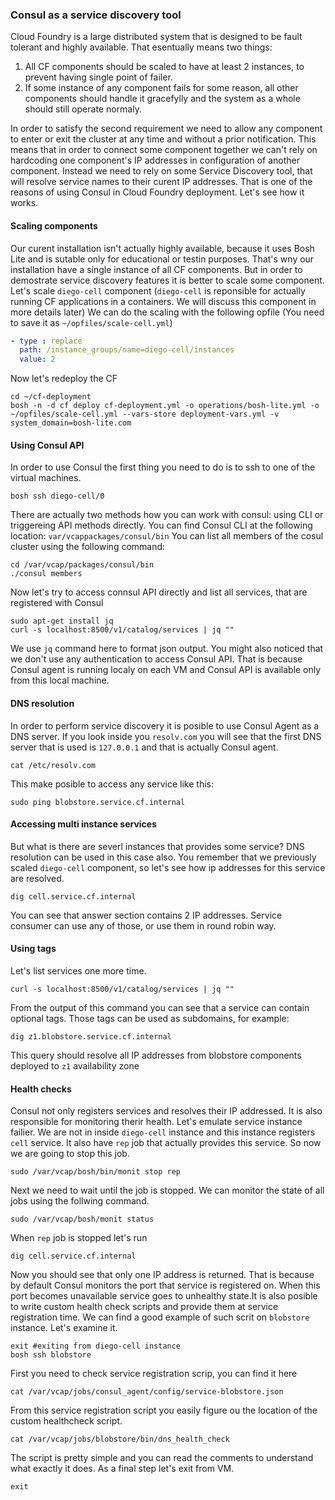 ### Consul as a service discovery tool

Cloud Foundry is a large distributed system that is designed to be fault tolerant and highly available. That esentually means two things:
1. All CF components should be scaled to have at least 2 instances, to prevent having single point of failer.
2. If some instance of any component fails for some reason, all other components should handle it gracefylly and the system as a whole should still operate normaly.

In order to satisfy the second requirement we need to allow any component to enter or exit the cluster at any time and without a prior notification. This means that in order to connect some component together we can't rely on hardcoding one component's IP addresses in configuration of another component. Instead we need to rely on some Service Discovery tool, that will resolve service names to their curent IP addresses. That is one of the reasons of using Consul in Cloud Foundry deployment. Let's see how it works.

#### Scaling components

Our curent installation isn't actually highly available, because it uses Bosh Lite and is sutable only for educational or testin purposes. That's wny our installation have a single instance of all CF components. But in order to demostrate service discovery features it is better to scale some component. Let's scale `diego-cell` component (`diego-cell` is reponsible for actually running CF applications in a containers. We will discuss this component in more details later) We can do the scaling with the following opfile (You need to save it as `~/opfiles/scale-cell.yml`)

```file=~/opfiles/scale-cell.yml
- type : replace
  path: /instance_groups/name=diego-cell/instances
  value: 2
```

Now let's redeploy the CF

```exec
cd ~/cf-deployment
bosh -n -d cf deploy cf-deployment.yml -o operations/bosh-lite.yml -o ~/opfiles/scale-cell.yml --vars-store deployment-vars.yml -v system_domain=bosh-lite.com
```

#### Using Consul API

In order to use Consul the first thing you need to do is to ssh to one of the virtual machines.

```exec
bosh ssh diego-cell/0
```

There are actually two methods how you can work with consul: using CLI or triggereing API methods directly. You can find Consul CLI at the following location: `var/vcappackages/consul/bin` You can list all members of the cosul cluster using the following command:

```exec
cd /var/vcap/packages/consul/bin
./consul members 
```

Now let's try to access connsul API directly and list all services, that are registered with Consul 

```exec
sudo apt-get install jq
curl -s localhost:8500/v1/catalog/services | jq ""
```

We use `jq` command here to format json output. You might also noticed that we don't use any authentication to access Consul API. That is because Consul agent is running localy on each VM and Consul API is available only from this local machine. 

#### DNS resolution

In order to perform service discovery it is posible to use Consul Agent as a DNS server. If you look inside you `resolv.com` you will see that the first DNS server that is used is `127.0.0.1` and that is actually Consul agent.

```exec
cat /etc/resolv.com
```

This make posible to access any service like this:

```exec
sudo ping blobstore.service.cf.internal
```

#### Accessing multi instance services

But what is there are severl instances that provides some service? DNS resolution can be used in this case also. You remember that we previously scaled `diego-cell` component, so let's see how ip addresses for this service are resolved.

```exec
dig cell.service.cf.internal
```

You can see that answer section contains 2 IP addresses. Service consumer can use any of those, or use them in round robin way.

#### Using tags

Let's list services one more time.

```exec
curl -s localhost:8500/v1/catalog/services | jq ""
```
From the output of this command you can see that a service can contain optional tags. Those tags can be used as subdomains, for example:

```exec
dig z1.blobstore.service.cf.internal
```
This query should resolve all IP addresses from blobstore components deployed to `z1` availability zone

#### Health checks

Consul not only registers services and resolves their IP addressed. It is also responsible for monitoring therir health. Let's emulate service instance failier.
We are not in inside `diego-cell` instance and this instance registers `cell` service. It also have `rep` job that actually provides this service. So now we are going to stop this job.

```exec
sudo /var/vcap/bosh/bin/monit stop rep
```

Next we need to wait until the job is stopped. We can monitor the state of all jobs using the follwing command.

```exec
sudo /var/vcap/bosh/monit status
```

When `rep` job is stopped let's run

```exec
dig cell.service.cf.internal
```

Now you should see that only one IP address is returned. That is because by default Consul monitors the port that service is registered on. When this port becomes unavailable service goes to unhealthy state.It is also posible to write custom health check scripts  and provide them at service registration time. We can find a good example of such scrit on `blobstore` instance. Let's examine it.

```exec
exit #exiting from diego-cell instance
bosh ssh blobstore
``` 

First you need to check service registration scrip, you can find it here

```exec
cat /var/vcap/jobs/consul_agent/config/service-blobstore.json
```

From this service registration script you easily figure ou the location of the custom healthcheck script.

```exec
cat /var/vcap/jobs/blobstore/bin/dns_health_check
```

The script is pretty simple and you can read the comments to understand what exactly it does.
As a final step let's exit from VM.

```exec
exit
```
